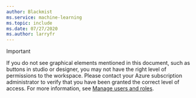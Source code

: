```yaml
---
author: Blackmist
ms.service: machine-learning
ms.topic: include
ms.date: 07/27/2020
ms.author: larryfr
---
```


> [!IMPORTANT]
> If you do not see graphical elements mentioned in this document, such as buttons in studio or designer, you may not have the right level of permissions to the workspace. Please contact your Azure subscription administrator to verify that you have been granted the correct level of access. For more information, see [Manage users and roles](../how-to-assign-roles.md).